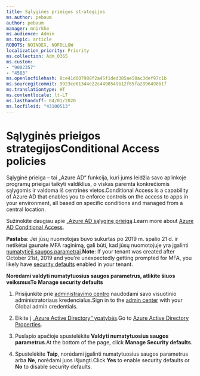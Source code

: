 ```yaml
---
title: Sąlyginės prieigos strategijos
ms.author: pebaum
author: pebaum
manager: mnirkhe
ms.audience: Admin
ms.topic: article
ROBOTS: NOINDEX, NOFOLLOW
localization_priority: Priority
ms.collection: Adm_O365
ms.custom:
- "9002357"
- "4583"
ms.openlocfilehash: 8ce41d007988f2a45f1ded385ae50ac3def97c1b
ms.sourcegitcommit: 9923ce61344e22c4490549b12f65fa2896490b1f
ms.translationtype: HT
ms.contentlocale: lt-LT
ms.lasthandoff: 04/01/2020
ms.locfileid: "43100513"
---
```

# <a name="conditional-access-policies"></a><span data-ttu-id="55da5-102">Sąlyginės prieigos strategijos</span><span class="sxs-lookup"><span data-stu-id="55da5-102">Conditional Access policies</span></span>

<span data-ttu-id="55da5-103">Sąlyginė prieiga – tai „Azure AD“ funkcija, kuri jums leidžia savo aplinkoje programų prieigai taikyti valdiklius, o viskas paremta konkrečiomis sąlygomis ir valdoma iš centrinės vietos.</span><span class="sxs-lookup"><span data-stu-id="55da5-103">Conditional Access is a capability of Azure AD that enables you to enforce controls on the access to apps in your environment, all based on specific conditions and managed from a central location.</span></span>

<span data-ttu-id="55da5-104">Sužinokite daugiau apie [„Azure AD sąlyginę prieigą](https://docs.microsoft.com/azure/active-directory/conditional-access/).</span><span class="sxs-lookup"><span data-stu-id="55da5-104">Learn more about [Azure AD Conditional Access](https://docs.microsoft.com/azure/active-directory/conditional-access/).</span></span>  

<span data-ttu-id="55da5-105">**Pastaba**: Jei jūsų nuomotojas buvo sukurtas po 2019 m. spalio 21 d. ir netikėtai gaunate MFA raginimą, gali būti, kad jūsų nuomotojuje yra įgalinti [numatytieji saugos parametrai](http://aka.ms/securitydefaults).</span><span class="sxs-lookup"><span data-stu-id="55da5-105">**Note**: If your tenant was created after October 21st, 2019 and you're unexpectedly getting prompted for MFA, you likely have [security defaults](http://aka.ms/securitydefaults) enabled in your tenant.</span></span>

<span data-ttu-id="55da5-106">**Norėdami valdyti numatytuosius saugos parametrus, atlikite šiuos veiksmus**</span><span class="sxs-lookup"><span data-stu-id="55da5-106">**To Manage security defaults**</span></span>

1. <span data-ttu-id="55da5-107">Prisijunkite prie [administravimo centro](https://go.microsoft.com/fwlink/p/?linkid=834822) naudodami savo visuotinio administratoriaus kredencialus.</span><span class="sxs-lookup"><span data-stu-id="55da5-107">Sign in to the [admin center](https://go.microsoft.com/fwlink/p/?linkid=834822) with your Global admin credentials.</span></span>

2. <span data-ttu-id="55da5-108">Eikite į [„Azure Active Directory“ ypatybės](https://portal.azure.com/#blade/Microsoft_AAD_IAM/ActiveDirectoryMenuBlade/Properties).</span><span class="sxs-lookup"><span data-stu-id="55da5-108">Go to [Azure Active Directory Properties](https://portal.azure.com/#blade/Microsoft_AAD_IAM/ActiveDirectoryMenuBlade/Properties).</span></span>

3. <span data-ttu-id="55da5-109">Puslapio apačioje spustelėkite **Valdyti numatytuosius saugos parametrus**.</span><span class="sxs-lookup"><span data-stu-id="55da5-109">At the bottom of the page, click **Manage Security defaults**.</span></span>

4. <span data-ttu-id="55da5-110">Spustelėkite **Taip**, norėdami įgalinti numatytuosius saugos parametrus arba **Ne**, norėdami juos išjungti.</span><span class="sxs-lookup"><span data-stu-id="55da5-110">Click **Yes** to enable security defaults or **No** to disable security defaults.</span></span>
